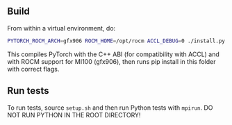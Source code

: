 ## Build

From within a virtual environment, do:

```sh
PYTORCH_ROCM_ARCH=gfx906 ROCM_HOME=/opt/rocm ACCL_DEBUG=0 ./install.py --rocm
```

This compiles PyTorch with the C++ ABI (for compatibility with ACCL) and with ROCM support for MI100 (gfx906),
then runs pip install in this folder with correct flags.

## Run tests
To run tests, source `setup.sh` and then run Python tests with `mpirun`. DO NOT RUN PYTHON IN THE ROOT DIRECTORY!
